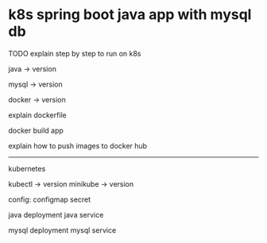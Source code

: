 
# k8s spring boot java app with mysql db
TODO explain step by step to run on k8s

java -> version

mysql -> version


docker -> version

explain dockerfile

docker build app

explain how to push images to docker hub


-----


kubernetes

kubectl -> version
minikube -> version

config:
configmap
secret

java deployment
java service

mysql deployment
mysql service